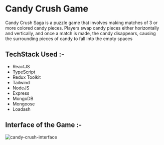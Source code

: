 # Candy Crush Game 

Candy Crush Saga is a puzzle game that involves making matches of 3 or more colored candy pieces. Players swap candy pieces either horizontally and vertically, and once a match is made, the candy disappears, causing the surrounding pieces of candy to fall into the empty spaces


## TechStack Used :-
  - ReactJS
  - TypeScript
  - Redux Toolkit
  - Tailwind
  - NodeJS
  - Express
  - MongoDB
  - Mongoose
  - Loadash
 
## Interface of the Game :-

![candy-crush-interface](https://user-images.githubusercontent.com/101358022/230781894-5971a950-81ea-402e-acd5-980ca9547a7f.png)
